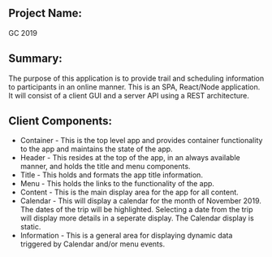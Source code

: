 ## Project Name: 
GC 2019
## Summary: 
The purpose of this application is to provide trail and scheduling information to participants in an online manner. This is an SPA, React/Node application. It will consist of a client GUI and a server API using a REST architecture. 
## Client Components:
* Container - This is the top level app and provides container functionality to the app and maintains the state of the app.
* Header - This resides at the top of the app, in an always available manner, and holds the title and menu components.
* Title - This holds and formats the app title information.
* Menu - This holds the links to the functionality of the app.
* Content - This is the main display area for the app for all content.
* Calendar - This will display a calendar for the month of November 2019. The dates of the trip will be highlighted. Selecting a date from the trip will display more details in a seperate display. The Calendar display is static.
* Information - This is a general area for displaying dynamic data triggered by Calendar and/or menu events.


